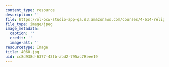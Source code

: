 ```yaml
---
content_type: resource
description: ''
file: https://ol-ocw-studio-app-qa.s3.amazonaws.com/courses/4-614-religious-architecture-and-islamic-cultures-fall-2002/cc8d938d637743fbabd2795ac78eee19_4060.jpg
file_type: image/jpeg
image_metadata:
  caption: ''
  credit: ''
  image-alt: ''
resourcetype: Image
title: 4060.jpg
uid: cc8d938d-6377-43fb-abd2-795ac78eee19
---
```

